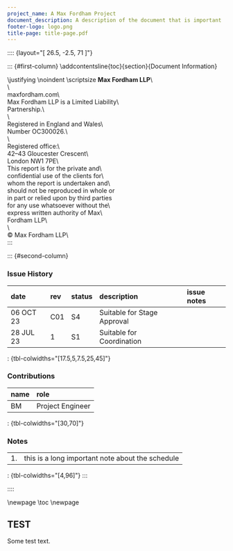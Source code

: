 ```yaml
---
project_name: A Max Fordham Project
document_description: A description of the document that is important
footer-logo: logo.png
title-page: title-page.pdf
---
```


:::: {layout="[ 26.5, -2.5, 71 ]"}

::: {#first-column}
\addcontentsline{toc}{section}{Document Information}

\justifying \noindent \scriptsize __Max Fordham LLP__\                      
\                                         
maxfordham.com\                           
Max Fordham LLP is a Limited Liability\   
Partnership.\                             
\                                         
Registered in England and Wales\          
Number OC300026.\                         
\                                         
Registered office:\                       
42–43 Gloucester Crescent\                
London NW1 7PE\                           
This report is for the private and\       
confidential use of the clients for\      
whom the report is undertaken and\     
should not be reproduced in whole or\
in part or relied upon by third parties\
for any use whatsoever without the\       
express written authority of Max\         
Fordham LLP\                              
\                                         
© Max Fordham LLP\      
:::

::: {#second-column}
### Issue History
| date      | rev | status | description                 | issue notes |
|:----------|:----|:-------|:----------------------------|:------------|
| 06 OCT 23 | C01 | S4     | Suitable for Stage Approval |             |
| 28 JUL 23 | 1   | S1     | Suitable for Coordination   |             |

: {tbl-colwidths="[17.5,5,7.5,25,45]"}

### Contributions
| name | role             |
|:-----|:-----------------|
| BM   | Project Engineer |

: {tbl-colwidths="[30,70]"}

### Notes
|    |                                                  |
|----|--------------------------------------------------|
| 1. | this is a long important note about the schedule |

: {tbl-colwidths="[4,96]"}
:::

::::

\newpage
\toc
\newpage

## TEST

Some test text.
